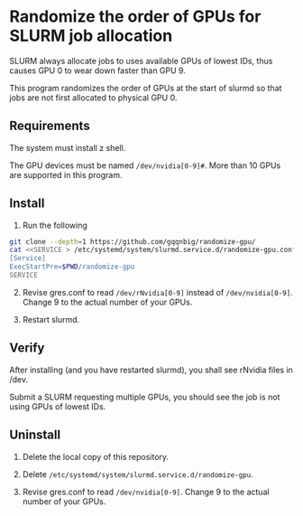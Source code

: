 # Randomize the order of GPUs for SLURM job allocation

SLURM always allocate jobs to uses available GPUs of lowest IDs, thus causes GPU 0 to wear down faster than GPU 9.

This program randomizes the order of GPUs at the start of slurmd so that jobs are not first allocated to physical GPU 0.

## Requirements
The system must install z shell. 

The GPU devices must be named `/dev/nvidia[0-9]#`. More than 10 GPUs are supported in this program. 

## Install

1. Run the following
```bash
git clone --depth=1 https://github.com/gqqnbig/randomize-gpu/
cat <<SERVICE > /etc/systemd/system/slurmd.service.d/randomize-gpu.conf
[Service]
ExecStartPre=$PWD/randomize-gpu
SERVICE
```

2. Revise gres.conf to read `/dev/rNvidia[0-9]` instead of `/dev/nvidia[0-9]`. Change 9 to the actual number of your GPUs.

3. Restart slurmd.

## Verify
After installing (and you have restarted slurmd), you shall see rNvidia files in /dev. 

Submit a SLURM requesting multiple GPUs, you should see the job is not using GPUs of lowest IDs.

## Uninstall
1. Delete the local copy of this repository.

2. Delete `/etc/systemd/system/slurmd.service.d/randomize-gpu`.

3. Revise gres.conf to read `/dev/nvidia[0-9]`. Change 9 to the actual number of your GPUs.
